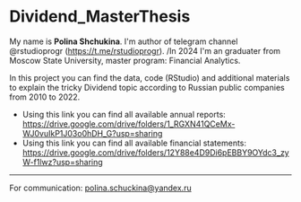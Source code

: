 # Dividend_MasterThesis

My name is **Polina Shchukina**. I'm author of telegram channel @rstudioprogr (https://t.me/rstudioprogr). 
/In 2024 I'm an graduater from Moscow State University, master program: Financial Analytics. 

In this project you can find the data, code (RStudio) and additional materials to explain the tricky Dividend topic according to Russian public companies from 2010 to 2022. 

- Using this link you can find all available annual reports: https://drive.google.com/drive/folders/1_RGXN41QCeMx-WJ0vuIkP1J03o0hDH_G?usp=sharing
- Using this link you can find all available financial statements: https://drive.google.com/drive/folders/12Y88e4D9Di6pEBBY9OYdc3_zyW-f1lwz?usp=sharing 


_____________________________________________
For communication: polina.schuckina@yandex.ru
